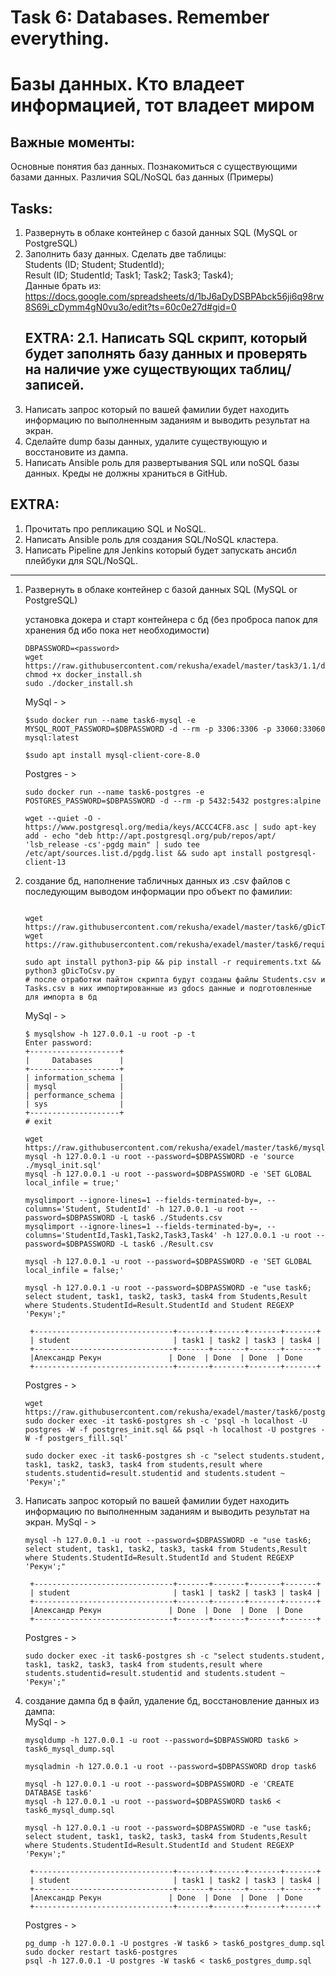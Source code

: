 # Task 6: Databases. Remember everything.  
# Базы данных. Кто владеет информацией, тот владеет миром  
  
## Важные моменты:  
Основные понятия баз данных. Познакомиться с существующими базами данных. Различия SQL/NoSQL баз данных (Примеры)  
  
## Tasks:  
1. Развернуть в облаке контейнер с базой данных SQL (MySQL or PostgreSQL)  
2. Заполнить базу данных. Сделать две таблицы:  
    Students (ID; Student; StudentId);  
    Result (ID; StudentId; Task1; Task2; Task3; Task4);  
    Данные брать из:  
    https://docs.google.com/spreadsheets/d/1bJ6aDyDSBPAbck56ji6q98rw8S69i_cDymm4gN0vu3o/edit?ts=60c0e27d#gid=0  
      ## EXTRA: 2.1. Написать SQL скрипт, который будет заполнять базу данных и проверять на наличие уже существующих таблиц/записей.  
3. Написать запрос который по вашей фамилии будет находить информацию по выполненным заданиям и выводить результат на экран.  
4. Сделайте dump базы данных, удалите существующую и восстановите из дампа.  
5. Написать Ansible роль для развертывания SQL или noSQL базы данных. Креды не должны храниться в GitHub.  
## EXTRA:   
1. Прочитать про репликацию SQL и NoSQL.  
2. Написать Ansible роль для создания SQL/NoSQL кластера.  
3. Написать Pipeline для Jenkins который будет запускать ансибл плейбуки для SQL/NoSQL.  

------------------

1. Развернуть в облаке контейнер с базой данных SQL (MySQL or PostgreSQL)
   
   установка докера и старт контейнера с бд (без проброса папок для хранения бд ибо пока нет необходимости)
   ```
   DBPASSWORD=<password>
   wget https://raw.githubusercontent.com/rekusha/exadel/master/task3/1.1/docker_install.sh   
   chmod +x docker_install.sh  
   sudo ./docker_install.sh 
   ```
   
   MySql - > 
   ``` 
   $sudo docker run --name task6-mysql -e MYSQL_ROOT_PASSWORD=$DBPASSWORD -d --rm -p 3306:3306 -p 33060:33060 mysql:latest  
   
   $sudo apt install mysql-client-core-8.0
   ```
   
   Postgres - >  
   ```
   sudo docker run --name task6-postgres -e POSTGRES_PASSWORD=$DBPASSWORD -d --rm -p 5432:5432 postgres:alpine  
   
   wget --quiet -O - https://www.postgresql.org/media/keys/ACCC4CF8.asc | sudo apt-key add - echo "deb http://apt.postgresql.org/pub/repos/apt/ 'lsb_release -cs'-pgdg main" | sudo tee  /etc/apt/sources.list.d/pgdg.list && sudo apt install postgresql-client-13
   ```

2. создание бд, наполнение табличных данных из .csv файлов с последующим выводом информации про объект по фамилии:  
   ```
   
   wget https://raw.githubusercontent.com/rekusha/exadel/master/task6/gDicToCsv.py  
   wget https://raw.githubusercontent.com/rekusha/exadel/master/task6/requirements.txt  
   
   sudo apt install python3-pip && pip install -r requirements.txt && python3 gDicToCsv.py  
   # после отработки пайтон скрипта будут созданы файлы Students.csv и Tasks.csv в них импортированные из gdocs данные и подготовленные для импорта в бд  
   ```
   
   MySql - >  
   ```
   $ mysqlshow -h 127.0.0.1 -u root -p -t
   Enter password:
   +--------------------+
   |     Databases      |
   +--------------------+
   | information_schema |
   | mysql              |
   | performance_schema |
   | sys                |
   +--------------------+
   # exit
   
   wget https://raw.githubusercontent.com/rekusha/exadel/master/task6/mysql_init.sql  
   mysql -h 127.0.0.1 -u root --password=$DBPASSWORD -e 'source ./mysql_init.sql'
   mysql -h 127.0.0.1 -u root --password=$DBPASSWORD -e 'SET GLOBAL local_infile = true;'

   mysqlimport --ignore-lines=1 --fields-terminated-by=, --columns='Student, StudentId' -h 127.0.0.1 -u root --password=$DBPASSWORD -L task6 ./Students.csv     
   mysqlimport --ignore-lines=1 --fields-terminated-by=, --columns='StudentId,Task1,Task2,Task3,Task4' -h 127.0.0.1 -u root --password=$DBPASSWORD -L task6 ./Result.csv
   
   mysql -h 127.0.0.1 -u root --password=$DBPASSWORD -e 'SET GLOBAL local_infile = false;'
   
   mysql -h 127.0.0.1 -u root --password=$DBPASSWORD -e "use task6; select student, task1, task2, task3, task4 from Students,Result where Students.StudentId=Result.StudentId and Student REGEXP 'Рекун';"
    
    +-------------------------------+-------+-------+-------+-------+
    | student                       | task1 | task2 | task3 | task4 |
    +-------------------------------+-------+-------+-------+-------+
    |Александр Рекун               | Done  | Done  | Done  | Done
    +-------------------------------+-------+-------+-------+-------+

   ```  
     
   Postgres - >  
   ```
   wget https://raw.githubusercontent.com/rekusha/exadel/master/task6/postgres_init.sql  
   sudo docker exec -it task6-postgres sh -c 'psql -h localhost -U postgres -W -f postgres_init.sql && psql -h localhost -U postgres -W -f postgers_fill.sql'
   
   sudo docker exec -it task6-postgres sh -c "select students.student, task1, task2, task3, task4 from students,result where students.studentid=result.studentid and students.student ~ 'Рекун';"
   ```
3. Написать запрос который по вашей фамилии будет находить информацию по выполненным заданиям и выводить результат на экран.
   MySql - >  
   ```
   mysql -h 127.0.0.1 -u root --password=$DBPASSWORD -e "use task6; select student, task1, task2, task3, task4 from Students,Result where Students.StudentId=Result.StudentId and Student REGEXP 'Рекун';"
    
    +-------------------------------+-------+-------+-------+-------+
    | student                       | task1 | task2 | task3 | task4 |
    +-------------------------------+-------+-------+-------+-------+
    |Александр Рекун               | Done  | Done  | Done  | Done
    +-------------------------------+-------+-------+-------+-------+

   ```  
     
   Postgres - >  
   ```
   sudo docker exec -it task6-postgres sh -c "select students.student, task1, task2, task3, task4 from students,result where students.studentid=result.studentid and students.student ~ 'Рекун';"
   ```
4. создание дампа бд в файл, удаление бд, восстановление данных из дампа:  
   MySql - >  
   ```
   mysqldump -h 127.0.0.1 -u root --password=$DBPASSWORD task6 > task6_mysql_dump.sql    
   
   mysqladmin -h 127.0.0.1 -u root --password=$DBPASSWORD drop task6

   mysql -h 127.0.0.1 -u root --password=$DBPASSWORD -e 'CREATE DATABASE task6'
   mysql -h 127.0.0.1 -u root --password=$DBPASSWORD task6 < task6_mysql_dump.sql
   
   mysql -h 127.0.0.1 -u root --password=$DBPASSWORD -e "use task6; select student, task1, task2, task3, task4 from Students,Result where Students.StudentId=Result.StudentId and Student REGEXP 'Рекун';"
    
    +-------------------------------+-------+-------+-------+-------+
    | student                       | task1 | task2 | task3 | task4 |
    +-------------------------------+-------+-------+-------+-------+
    |Александр Рекун               | Done  | Done  | Done  | Done
    +-------------------------------+-------+-------+-------+-------+
   ```
   Postgres - >  
   ```
   pg_dump -h 127.0.0.1 -U postgres -W task6 > task6_postgres_dump.sql  
   sudo docker restart task6-postgres  
   psql -h 127.0.0.1 -U postgres -W task6 < task6_postgres_dump.sql  
   ```
